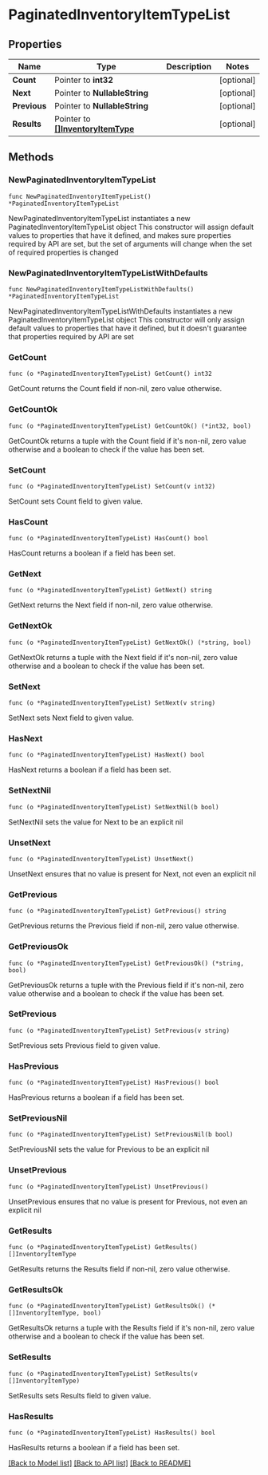 # PaginatedInventoryItemTypeList

## Properties

Name | Type | Description | Notes
------------ | ------------- | ------------- | -------------
**Count** | Pointer to **int32** |  | [optional] 
**Next** | Pointer to **NullableString** |  | [optional] 
**Previous** | Pointer to **NullableString** |  | [optional] 
**Results** | Pointer to [**[]InventoryItemType**](InventoryItemType.md) |  | [optional] 

## Methods

### NewPaginatedInventoryItemTypeList

`func NewPaginatedInventoryItemTypeList() *PaginatedInventoryItemTypeList`

NewPaginatedInventoryItemTypeList instantiates a new PaginatedInventoryItemTypeList object
This constructor will assign default values to properties that have it defined,
and makes sure properties required by API are set, but the set of arguments
will change when the set of required properties is changed

### NewPaginatedInventoryItemTypeListWithDefaults

`func NewPaginatedInventoryItemTypeListWithDefaults() *PaginatedInventoryItemTypeList`

NewPaginatedInventoryItemTypeListWithDefaults instantiates a new PaginatedInventoryItemTypeList object
This constructor will only assign default values to properties that have it defined,
but it doesn't guarantee that properties required by API are set

### GetCount

`func (o *PaginatedInventoryItemTypeList) GetCount() int32`

GetCount returns the Count field if non-nil, zero value otherwise.

### GetCountOk

`func (o *PaginatedInventoryItemTypeList) GetCountOk() (*int32, bool)`

GetCountOk returns a tuple with the Count field if it's non-nil, zero value otherwise
and a boolean to check if the value has been set.

### SetCount

`func (o *PaginatedInventoryItemTypeList) SetCount(v int32)`

SetCount sets Count field to given value.

### HasCount

`func (o *PaginatedInventoryItemTypeList) HasCount() bool`

HasCount returns a boolean if a field has been set.

### GetNext

`func (o *PaginatedInventoryItemTypeList) GetNext() string`

GetNext returns the Next field if non-nil, zero value otherwise.

### GetNextOk

`func (o *PaginatedInventoryItemTypeList) GetNextOk() (*string, bool)`

GetNextOk returns a tuple with the Next field if it's non-nil, zero value otherwise
and a boolean to check if the value has been set.

### SetNext

`func (o *PaginatedInventoryItemTypeList) SetNext(v string)`

SetNext sets Next field to given value.

### HasNext

`func (o *PaginatedInventoryItemTypeList) HasNext() bool`

HasNext returns a boolean if a field has been set.

### SetNextNil

`func (o *PaginatedInventoryItemTypeList) SetNextNil(b bool)`

 SetNextNil sets the value for Next to be an explicit nil

### UnsetNext
`func (o *PaginatedInventoryItemTypeList) UnsetNext()`

UnsetNext ensures that no value is present for Next, not even an explicit nil
### GetPrevious

`func (o *PaginatedInventoryItemTypeList) GetPrevious() string`

GetPrevious returns the Previous field if non-nil, zero value otherwise.

### GetPreviousOk

`func (o *PaginatedInventoryItemTypeList) GetPreviousOk() (*string, bool)`

GetPreviousOk returns a tuple with the Previous field if it's non-nil, zero value otherwise
and a boolean to check if the value has been set.

### SetPrevious

`func (o *PaginatedInventoryItemTypeList) SetPrevious(v string)`

SetPrevious sets Previous field to given value.

### HasPrevious

`func (o *PaginatedInventoryItemTypeList) HasPrevious() bool`

HasPrevious returns a boolean if a field has been set.

### SetPreviousNil

`func (o *PaginatedInventoryItemTypeList) SetPreviousNil(b bool)`

 SetPreviousNil sets the value for Previous to be an explicit nil

### UnsetPrevious
`func (o *PaginatedInventoryItemTypeList) UnsetPrevious()`

UnsetPrevious ensures that no value is present for Previous, not even an explicit nil
### GetResults

`func (o *PaginatedInventoryItemTypeList) GetResults() []InventoryItemType`

GetResults returns the Results field if non-nil, zero value otherwise.

### GetResultsOk

`func (o *PaginatedInventoryItemTypeList) GetResultsOk() (*[]InventoryItemType, bool)`

GetResultsOk returns a tuple with the Results field if it's non-nil, zero value otherwise
and a boolean to check if the value has been set.

### SetResults

`func (o *PaginatedInventoryItemTypeList) SetResults(v []InventoryItemType)`

SetResults sets Results field to given value.

### HasResults

`func (o *PaginatedInventoryItemTypeList) HasResults() bool`

HasResults returns a boolean if a field has been set.


[[Back to Model list]](../README.md#documentation-for-models) [[Back to API list]](../README.md#documentation-for-api-endpoints) [[Back to README]](../README.md)


